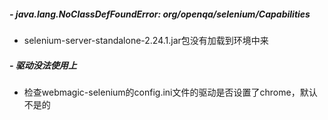 ##### - java.lang.NoClassDefFoundError: org/openqa/selenium/Capabilities
- selenium-server-standalone-2.24.1.jar包没有加载到环境中来

##### - 驱动没法使用上
- 检查webmagic-selenium的config.ini文件的驱动是否设置了chrome，默认不是的

